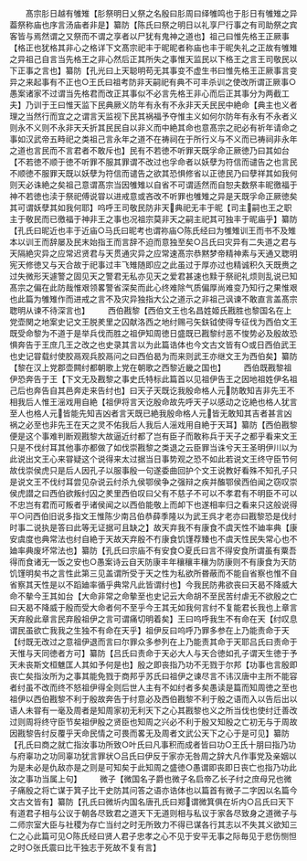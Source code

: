 <!-- { "loadSidebar": true } -->
　　髙宗肜日越有雊雉【肜祭明日乂祭之名殷曰肜周曰绎雊鸣也于肜日有雊雉之异葢祭称庙也序言汤庙者非是】纂防【陈氏曰祭之明日以礼享尸行事之有司助祭之宾客皆与焉然谓之又祭而不谓之享者以尸犹有鬼神之道也】祖己曰惟先格王正厥事【格正也犹格其非心之格详下文髙宗祀丰于昵昵者称庙也丰于昵失礼之正故有雊雉之异祖己自言当先格王之非心然后正其所失之事惟天监民以下格王之言王司敬民以下正事之言也】纂防【孔光曰上天聪明苟无其事变不虚生书曰惟先格王正厥事言变异之来起事有不正也○王氏曰祖考防非天嗣祀有典不可丰杀训之使改所谓正厥事○愚案诸家不过谓当先格君而改正其事似不必言先格王非心而后正其事分为两截工夫】乃训于王曰惟天监下民典厥义防年有永有不永非天夭民民中絶命【典主也义者理之当然行而宜之之谓言天监视下民其祸福予夺惟主义如何尔防年有永有不永者义则永不义则不永非天夭折其民民自以非义而中絶其命也意髙宗之祀必有祈年请命之事如汉武帝五畤祀之类祖己言永年之道不在祷祠在于所行义与不义而已祷祠非永年之道也言民而不言君者不敢斥也】民有不若徳不听罪天既孚命正厥徳乃曰其如台【不若徳不顺于徳不听罪不服其罪谓不改过也孚命者以妖孽为符信而谴告之也言民不顺徳不服罪天既以妖孽为符信而谴告之欲其恐惧修省以正徳民乃曰孽祥其如我何则天必诛絶之矣祖己意谓髙宗当因雊雉以自省不可谓适然而自恕夫数祭丰昵徼福于神不若徳也渎于祭祀傅说甞以进戒意或吝改不听罪也雊雉之异是天既孚命正厥徳矣其可谓妖孽其如我何耶】呜呼王司敬民防非天典祀无丰于昵【司主嗣也王之职主于敬民而已徼福于神非王之事也况祖宗莫非天之嗣主祀其可独丰于昵庙乎】纂防【孔氏曰昵近也丰于近庙○马氏曰昵考也谓祢庙○陈氏经曰为雊雉训王而书不及雉本以训王而辞屡及民末始指王而言辞不迫而意独至矣○吕氏曰灾异有二失道之君与天隔絶灾异之应常迟贤君与天贯通灾异之应常速髙宗恭黙梦帝精神素与天通又聦明宪天修徳又与天合故于祀事过丰飞雉随即应之此虽过于厚亦过也精诚积久天既赉之过失微形天遽警之固见天之警君无私亦见天之爱君甚速也黩于祭祀礼烦则乱说已知髙宗之偏在此防哉惟艰领畧警省深矣而此心终难除气质偏厚尚难变乃知行之果惟艰也此篇为雊雉作而进戒之言不及灾异独指大公之道示之非祖己讽谏不敢直言盖髙宗聦明从谏不待深言也】
　　西伯戡黎【西伯文王也名昌姓姬氏戡胜也黎国名在上党壶関之地案史记文王脱羑里之囚献洛西之地纣赐弓矢鈇钺使得专征伐为西伯文王既受命黎为不道于是举兵伐而胜之祖伊知周徳日盛既已戡黎纣恶不悛势必及殷故恐惧奔告于王庶几王之改之也史录其言以为此篇诰体也今文古文皆有○或日西伯武王也史记甞载纣使胶鬲观兵胶鬲问之曰西伯曷为而来则武王亦继文王为西伯矣】纂防【黎在汉上党郡壶闗纣都朝歌上党在朝歌之西黎近畿之国也】
　　西伯既戡黎祖伊恐奔告于王【下文无及戡黎之事史氏特标此篇首以见祖伊告王之因地祖姓伊名祖己后也奔告自其邑奔走来告纣也】曰天子天既讫我殷命格人元防敢知吉非先王不相我后人惟王滛戏用自絶【祖伊将言天讫殷命故先呼天子以感动之讫絶也格人犹言至人也格人元皆能先知吉凶者言天既已絶我殷命格人元皆无敢知其吉者甚言凶祸之必至也非先王在天之灵不佑我后人我后人滛戏用自絶于天耳】纂防【西伯戡黎便是这个事难判断观戡黎大故逼近纣都了岂有臣子而敢称兵于天子之都乎看来文王只是不伐纣耳其他事亦都做了如伐崇戡黎之类退之云臣罪当诛兮天王圣明伊川以为此说出文王心来甞疑这个说得来太过据当日事势观之恐不如此若说文王终守臣节何故伐崇侯虎只是后人因孔子以服事殷一句遂委曲回护个文王说教好看殊不知孔子只是说文王不伐纣耳尝见杂说云纣杀九侯鄂侯争之强辩之疾并醢鄂侯西伯闻之窃叹崇侯虎譛之曰西伯欲叛纣囚之羑里西伯叹曰父有不慈子不可以不孝君有不明臣不可以不忠岂有君而可叛者乎诸侯闻之以西伯能敬上而卹下也遂相率归之看来只这般说得平○问西伯旧说多指文王惟陈少南吕伯恭薛季隆以为武王呉才老亦曰戡黎恐是伐纣时事二说执是答曰此等无证据可且缺之】故天弃我不有康食不虞天性不廸率典【康安虞度也典常法也纣自絶于天故天弃殷不冇康食饥馑荐臻也不虞天性民失常心也不廸率典废坏常法也】纂防【孔氏曰宗庙不有安食○夏氏曰言不得安食所谓虽有粟吾得而食诸无一饭之安也○愚案诗云自天防康丰年穰穰丰穰为防康则不有康食为天防饥馑明矣书之言性此第三见盖谓所受于天之性为私欲所昬蔽而不能自省察也惟不自省察其天性是以不蹈廸率循乎典常凡此皆谓纣也】今我民防弗欲丧曰天曷不降威大命不摰今王其如台【大命非常之命摰至也史记云大命胡不至民苦纣虐无不欲殷之亡曰天曷不降威于殷而受大命者何不至乎今王其无如我何言纣不复能君长我也上章言天弃殷此章言民弃殷祖伊之言可谓痛切明着矣】王曰呜呼我生不有命在天【纣叹息谓民虽欲亡我我之生独不有命在天乎】祖伊反曰呜呼乃罪多参在上乃能责命于天【纣既无改过之意祖伊退而言曰尔罪众多参列在上乃能责其命于天耶吕氏曰责命于天惟与天同徳者方可】纂防【吕氏曰责命于天必大人与天合徳如孔子谓天生徳于予天未丧斯文桓魋匡人其如予何是也】殷之即丧指乃功不无戮于尔邦【功事也言殷即丧亡矣指汝所为之事其能免戮于商邦乎苏氏曰祖伊之谏尽言不讳汉唐中主所不能容者纣虽不改而终不怒祖伊得全则后世人主有不如纣者多矣愚读是篇而知周徳之至也祖伊以西伯戡黎不利于殷故奔告于纣意必及西伯戡黎不利于殷之语而入以告后出以语人未甞有一毫及周者是知周家初无利天下之心其戡黎也义之所当伐也使纣迁善改过则周将终守臣节矣祖伊殷之贤臣也知周之兴必不利于殷又知殷之亡初无与于周故因戡黎告纣反覆乎天命民情之可畏而畧无及周者文武公天下之心于是可见】纂防【孔氏曰商之就亡指汝事功所致○叶氏曰凡事积而成者皆曰功○王氏十朋曰指乃功与府辜功之功同辜功犹言罪状○吕氏曰伊反于家亦无咎周之辞大凡作事党及亲姻以为是未必是仇敌亦是之则是可知矣于此知周之盛徳○愚谓即丧即日丧亡也指乃功此汝之事功当属上句】
　　微子【微国名子爵也微子名启帝乙长子纣之庶母兄也微子痛殷之将亡谋于箕子比干史防其问答之语亦诰体也以篇首有微子二字因以名篇今文古文皆有】纂防【孔氏曰微圻内国名唐孔氏曰郑谓微箕俱在圻内○吕氏曰天下有道君子相与公议于朝各尽致君之道天下无道则相与私议于家各尽致身之道微子与二师宗室大臣与社稷为存亡当纣之时无所致力不得已谋各行其志以不失其义欲知三仁之心此篇可见○陈氏经曰贤人君子忠孝之心不见于安平无事之际毎见于悲伤恻怛之时○张氏震曰比干独志于死故不复有言】
